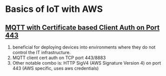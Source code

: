 # Basics of IoT with AWS

## [MQTT with Certificate based Client Auth on Port 443](https://aws.amazon.com/about-aws/whats-new/2018/02/aws-iot-core-now-supports-mqtt-connections-with-certificate-based-client-authentication-on-port-443/)

1. beneficial for deploying devices into environments where they do not control the IT infrastructure. 
2. MQTT client cert auth on TCP port 443/8883
3. Other notable combo is: HTTP SigV4 (AWS Signature Version 4) on port 443 (AWS specific, uses aws credentials)

